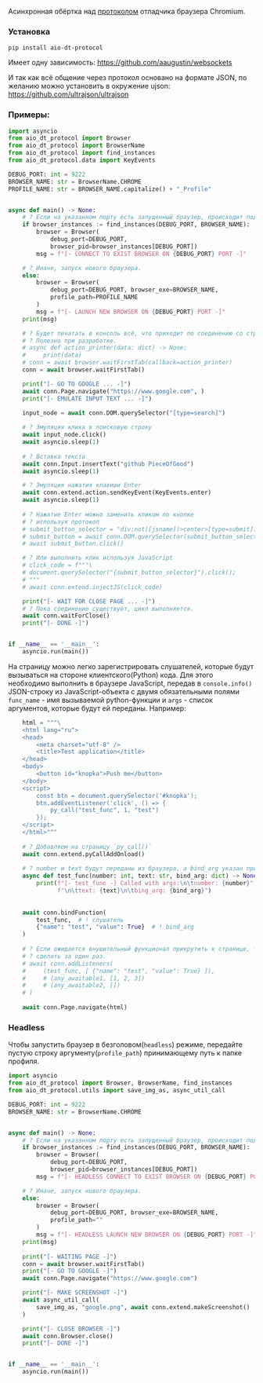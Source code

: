 Асинхронная обёртка над [протоколом](https://chromedevtools.github.io/devtools-protocol/) отладчика браузера Chromium.

### Установка
```shell
pip install aio-dt-protocol
```

Имеет одну зависимость:
https://github.com/aaugustin/websockets

И так как всё общение через протокол основано на формате JSON, по желанию можно установить в окружение ujson:
https://github.com/ultrajson/ultrajson

### Примеры:

```python
import asyncio
from aio_dt_protocol import Browser
from aio_dt_protocol import BrowserName
from aio_dt_protocol import find_instances
from aio_dt_protocol.data import KeyEvents

DEBUG_PORT: int = 9222
BROWSER_NAME: str = BrowserName.CHROME
PROFILE_NAME: str = BROWSER_NAME.capitalize() + "_Profile"


async def main() -> None:
    # ? Если на указанном порту есть запущенный браузер, происходит подключение.
    if browser_instances := find_instances(DEBUG_PORT, BROWSER_NAME):
        browser = Browser(
            debug_port=DEBUG_PORT,
            browser_pid=browser_instances[DEBUG_PORT])
        msg = f"[- CONNECT TO EXIST BROWSER ON {DEBUG_PORT} PORT -]"

    # ? Иначе, запуск нового браузера.
    else:
        browser = Browser(
            debug_port=DEBUG_PORT, browser_exe=BROWSER_NAME,
            profile_path=PROFILE_NAME
        )
        msg = f"[- LAUNCH NEW BROWSER ON {DEBUG_PORT} PORT -]"
    print(msg)

    # ? Будет печатать в консоль всё, что приходит по соединению со страницей.
    # ? Полезно при разработке.
    # async def action_printer(data: dict) -> None:
    #     print(data)
    # conn = await browser.waitFirstTab(callback=action_printer)
    conn = await browser.waitFirstTab()

    print("[- GO TO GOOGLE ... -]")
    await conn.Page.navigate("https://www.google.com", )
    print("[- EMULATE INPUT TEXT ... -]")

    input_node = await conn.DOM.querySelector("[type=search]")
    
    # ? Эмуляция клика в поисковую строку
    await input_node.click()
    await asyncio.sleep(1)
    
    # ? Вставка текста
    await conn.Input.insertText("github PieceOfGood")
    await asyncio.sleep(1)

    # ? Эмуляция нажатия клавиши Enter
    await conn.extend.action.sendKeyEvent(KeyEvents.enter)
    await asyncio.sleep(1)
    
    # ? Нажатие Enter можно заменить кликом по кнопке
    # ? используя протокол
    # submit_button_selector = "div:not([jsname])>center>[type=submit]:not([jsaction])"
    # submit_button = await conn.DOM.querySelector(submit_button_selector)
    # await submit_button.click()

    # ? Или выполнить клик используя JavaScript
    # click_code = f"""\
    # document.querySelector("{submit_button_selector}").click();
    # """
    # await conn.extend.injectJS(click_code)

    print("[- WAIT FOR CLOSE PAGE ... -]")
    # ? Пока соединение существует, цикл выполняется.
    await conn.waitForClose()
    print("[- DONE -]")


if __name__ == '__main__':
    asyncio.run(main())
```

На страницу можно легко зарегистрировать слушателей, которые будут вызываться на стороне клиентского(Python) кода. Для этого необходимо выполнить в браузере JavaScript, передав в `console.info()` JSON-строку из JavaScript-объекта с двумя обязательными полями `func_name` - имя вызываемой python-функции и `args` - список аргументов, которые будут ей переданы. Например:

```python
    html = """\
    <html lang="ru">
    <head>
        <meta charset="utf-8" />
        <title>Test application</title>
    </head>
    <body>
        <button id="knopka">Push me</button>
    </body>
    <script>
        const btn = document.querySelector('#knopka');
        btn.addEventListener('click', () => {
            py_call("test_func", 1, "test")
        });
    </script>
    </html>"""
    
    # ? Добавляем на страницу `py_call()`
    await conn.extend.pyCallAddOnload()
    
    # ? number и text будут переданы из браузера, а bind_arg указан при регистрации
    async def test_func(number: int, text: str, bind_arg: dict) -> None:
        print(f"[- test_func -] Called with args:\n\tnumber: {number}"
              f"\n\ttext: {text}\n\tbing_arg: {bind_arg}")
    
    
    await conn.bindFunction(
        test_func,  # ! слушатель
        {"name": "test", "value": True}  # ! bind_arg
    )
    
    # ? Если ожидается внушительный функционал прикрутить к странице, то это можно
    # ? сделать за один раз.
    # await conn.addListeners(
    #     (test_func, [ {"name": "test", "value": True} ]),
    #     # (any_awaitable1, [1, 2, 3])
    #     # (any_awaitable2, [])
    # )
    
    await conn.Page.navigate(html)
```
### Headless
Чтобы запустить браузер в безголовом(`headless`) режиме, передайте пустую строку аргументу(`profile_path`) принимающему путь к папке профиля.

```python
import asyncio
from aio_dt_protocol import Browser, BrowserName, find_instances
from aio_dt_protocol.utils import save_img_as, async_util_call

DEBUG_PORT: int = 9222
BROWSER_NAME: str = BrowserName.CHROME


async def main() -> None:
    # ? Если на указанном порту есть запущенный браузер, происходит подключение.
    if browser_instances := find_instances(DEBUG_PORT, BROWSER_NAME):
        browser = Browser(
            debug_port=DEBUG_PORT,
            browser_pid=browser_instances[DEBUG_PORT])
        msg = f"[- HEADLESS CONNECT TO EXIST BROWSER ON {DEBUG_PORT} PORT -]"

    # ? Иначе, запуск нового браузера.
    else:
        browser = Browser(
            debug_port=DEBUG_PORT, browser_exe=BROWSER_NAME,
            profile_path=""
        )
        msg = f"[- HEADLESS LAUNCH NEW BROWSER ON {DEBUG_PORT} PORT -]"
    print(msg)
    
    print("[- WAITING PAGE -]")
    conn = await browser.waitFirstTab()
    print("[- GO TO GOOGLE -]")
    await conn.Page.navigate("https://www.google.com")

    print("[- MAKE SCREENSHOT -]")
    await async_util_call(
        save_img_as, "google.png", await conn.extend.makeScreenshot()
    )

    print("[- CLOSE BROWSER -]")
    await conn.Browser.close()
    print("[- DONE -]")


if __name__ == '__main__':
    asyncio.run(main())

```